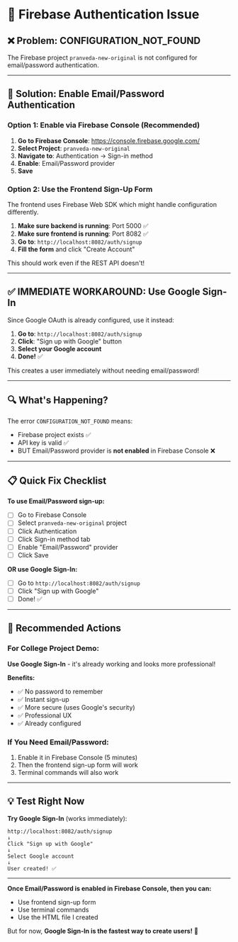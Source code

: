 # 🔴 Firebase Authentication Issue

## ❌ Problem: CONFIGURATION_NOT_FOUND

The Firebase project `pranveda-new-original` is not configured for email/password authentication.

---

## 🔧 Solution: Enable Email/Password Authentication

### **Option 1: Enable via Firebase Console** (Recommended)

1. **Go to Firebase Console**: https://console.firebase.google.com/
2. **Select Project**: `pranveda-new-original`
3. **Navigate to**: Authentication → Sign-in method
4. **Enable**: Email/Password provider
5. **Save**

### **Option 2: Use the Frontend Sign-Up Form**

The frontend uses Firebase Web SDK which might handle configuration differently.

1. **Make sure backend is running**: Port 5000 ✅
2. **Make sure frontend is running**: Port 8082 ✅
3. **Go to**: `http://localhost:8082/auth/signup`
4. **Fill the form** and click "Create Account"

This should work even if the REST API doesn't!

---

## ✅ **IMMEDIATE WORKAROUND: Use Google Sign-In**

Since Google OAuth is already configured, use it instead:

1. **Go to**: `http://localhost:8082/auth/signup`
2. **Click**: "Sign up with Google" button
3. **Select your Google account**
4. **Done!** ✅

This creates a user immediately without needing email/password!

---

## 🔍 What's Happening?

The error `CONFIGURATION_NOT_FOUND` means:
- Firebase project exists ✅
- API key is valid ✅
- BUT Email/Password provider is **not enabled** in Firebase Console ❌

---

## 📋 Quick Fix Checklist

**To use Email/Password sign-up:**
- [ ] Go to Firebase Console
- [ ] Select `pranveda-new-original` project
- [ ] Click Authentication
- [ ] Click Sign-in method tab
- [ ] Enable "Email/Password" provider
- [ ] Click Save

**OR use Google Sign-In:**
- [ ] Go to `http://localhost:8082/auth/signup`
- [ ] Click "Sign up with Google"
- [ ] Done! ✅

---

## 🎯 Recommended Actions

### **For College Project Demo:**

**Use Google Sign-In** - it's already working and looks more professional!

**Benefits:**
- ✅ No password to remember
- ✅ Instant sign-up
- ✅ More secure (uses Google's security)
- ✅ Professional UX
- ✅ Already configured

### **If You Need Email/Password:**

1. Enable it in Firebase Console (5 minutes)
2. Then the frontend sign-up form will work
3. Terminal commands will also work

---

## 💡 Test Right Now

**Try Google Sign-In** (works immediately):
```
http://localhost:8082/auth/signup
↓
Click "Sign up with Google"
↓
Select Google account
↓
User created! ✅
```

---

**Once Email/Password is enabled in Firebase Console, then you can:**
- Use frontend sign-up form
- Use terminal commands
- Use the HTML file I created

But for now, **Google Sign-In is the fastest way to create users!** 🚀
